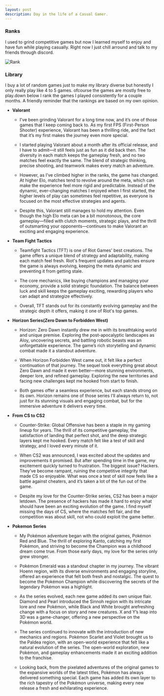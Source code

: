 ```yaml
---
layout: post
description: Day in the life of a Casual Gamer.
---
```

### Ranks
I used to grind competitive games but now I learned myself to enjoy and have fun while playing casually. Right now I just chill arround and talk to my friends through discord.


![Rank](/WEBSITE/assets/diamond.png)

### Library
I buy a lot of random games just to make my library diverse but honestly I only really play like 4 to 5 games. ofcourse the games are mostly free to play.down below I rank the games I played consistently for a couple months. A friendly reminder that the rankings are based on my own opinion.

* **Valorant** 
    - I've been grinding Valorant for a long time now, and it’s one of those games that I keep coming back to. As my first FPS (First-Person Shooter) experience, Valorant has been a thrilling ride, and the fact that it’s my first makes the journey even more special.

    - I started playing Valorant about a month after its official release, and I have to admit—it still feels just as fun as it did back then. The diversity in each match keeps the gameplay fresh, and no two matches feel exactly the same. The blend of strategic thinking, precise shooting, and teamwork makes every match an adventure.

     - However, as I’ve climbed higher in the ranks, the game has changed. At higher Elo, matches tend to revolve around the meta, which can make the experience feel more rigid and predictable. Instead of the dynamic, ever-changing matches I enjoyed when I first started, the higher levels of play can sometimes feel repetitive, as everyone is focused on the most effective strategies and agents.

    - Despite this, Valorant still manages to hold my attention. Even though the high Elo meta can be a bit monotonous, the core gameplay—filled with clutch moments, strategic plays, and the thrill of outsmarting your opponents—continues to make Valorant an exciting and engaging experience.

* **Team Fight Tactics**
    - Teamfight Tactics (TFT) is one of Riot Games' best creations. The game offers a unique blend of strategy and adaptability, making each match feel fresh. Riot's frequent updates and patches ensure the game is always evolving, keeping the meta dynamic and preventing it from getting stale.

    - The core mechanics, like buying champions and managing your economy, provide a solid strategic foundation. The balance between luck and skill keeps the gameplay exciting, rewarding players who can adapt and strategize effectively.

    - Overall, TFT stands out for its constantly evolving gameplay and the strategic depth it offers, making it one of Riot's top games.

* **Horizon Series(Zero Dawn to Forbidden West)**
    - Horizon: Zero Dawn instantly drew me in with its breathtaking world and unique premise. Exploring the post-apocalyptic landscapes as Aloy, uncovering secrets, and battling robotic beasts was an unforgettable experience. The game’s rich storytelling and dynamic combat made it a standout adventure.

    - When Horizon Forbidden West came out, it felt like a perfect continuation of that journey. The sequel took everything great about Zero Dawn and made it even better—more stunning environments, deeper lore, and refined gameplay. Exploring the new territories and facing new challenges kept me hooked from start to finish.

    - Both games offer a seamless experience, but each stands strong on its own. Horizon remains one of those series I’ll always return to, not just for its stunning visuals and engaging combat, but for the immersive adventure it delivers every time.

* **From CS to CS2**
    - Counter-Strike: Global Offensive has been a staple in my gaming lineup for years. The thrill of its competitive gameplay, the satisfaction of landing that perfect shot, and the deep strategic layers kept me hooked. Every match felt like a test of skill and strategy, and I loved every minute of it.

    - When CS2 was announced, I was excited about the updates and improvements it promised. But after spending time in the game, my excitement quickly turned to frustration. The biggest issue? Hackers. They’ve become rampant, ruining the competitive integrity that made CS so enjoyable. What was once a test of skill now feels like a battle against cheaters, and it’s taken a lot of the fun out of the game.

    - Despite my love for the Counter-Strike series, CS2 has been a major letdown. The presence of hackers has made it hard to enjoy what should have been an exciting evolution of the game. I find myself missing the days of CS, where the matches felt fair, and the competition was about skill, not who could exploit the game better.

* **Pokemon Series**
    - My Pokémon adventure began with the original games, Pokémon Red and Blue. The thrill of exploring Kanto, catching my first Pokémon, and striving to become the Champion was a childhood dream come true. From those early days, my love for the series only grew stronger.

    - Pokémon Emerald was a standout chapter in my journey. The vibrant Hoenn region, with its diverse environments and engaging storyline, offered an experience that felt both fresh and nostalgic. The quest to become the Pokémon Champion while discovering the secrets of the legendary Pokémon was a highlight.
 
    - As the series evolved, each new game added its own unique flair. Diamond and Pearl introduced the Sinnoh region with its intricate lore and new Pokémon, while Black and White brought arefreshing change with a focus on story and new creatures. X and Y’s leap into 3D was a game-changer, offering a new perspective on the Pokémon world.

    - The series continued to innovate with the introduction of new mechanics and regions. Pokémon Scarlet and Violet brought us to the Paldea region, with an open-world experience that felt like a natural evolution of the series. The open-world exploration, new Pokémon, and gameplay enhancements made it an exciting addition to the franchise.
 
    - Looking back, from the pixelated adventures of the original games to the expansive worlds of the latest titles, Pokémon has always delivered something special. Each game has added its own layer to the rich tapestry of the Pokémon universe, making every new release a fresh and exhilarating experience.
